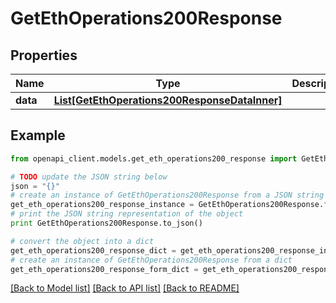 # GetEthOperations200Response


## Properties
Name | Type | Description | Notes
------------ | ------------- | ------------- | -------------
**data** | [**List[GetEthOperations200ResponseDataInner]**](GetEthOperations200ResponseDataInner.md) |  | [optional] 

## Example

```python
from openapi_client.models.get_eth_operations200_response import GetEthOperations200Response

# TODO update the JSON string below
json = "{}"
# create an instance of GetEthOperations200Response from a JSON string
get_eth_operations200_response_instance = GetEthOperations200Response.from_json(json)
# print the JSON string representation of the object
print GetEthOperations200Response.to_json()

# convert the object into a dict
get_eth_operations200_response_dict = get_eth_operations200_response_instance.to_dict()
# create an instance of GetEthOperations200Response from a dict
get_eth_operations200_response_form_dict = get_eth_operations200_response.from_dict(get_eth_operations200_response_dict)
```
[[Back to Model list]](../README.md#documentation-for-models) [[Back to API list]](../README.md#documentation-for-api-endpoints) [[Back to README]](../README.md)



